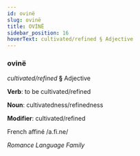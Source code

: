 ```yaml
---
id: ovinë
slug: ovinë
title: OVİNË
sidebar_position: 16
hoverText: cultivated/refined § Adjective
---
```


### ovinë

*cultivated/refined* **§** Adjective

**Verb**: to be cultivated/refined

**Noun**: cultivatedness/refinedness

**Modifier**: cultivated/refined

French affiné /a.fi.ne/

*Romance Language Family*